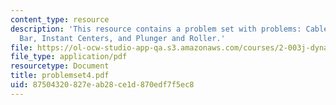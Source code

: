 ```yaml
---
content_type: resource
description: 'This resource contains a problem set with problems: Cable Reel, Sliding
  Bar, Instant Centers, and Plunger and Roller.'
file: https://ol-ocw-studio-app-qa.s3.amazonaws.com/courses/2-003j-dynamics-and-control-i-spring-2007/87504320827eab28ce1d870edf7f5ec8_problemset4.pdf
file_type: application/pdf
resourcetype: Document
title: problemset4.pdf
uid: 87504320-827e-ab28-ce1d-870edf7f5ec8
---
```

